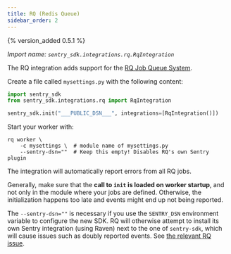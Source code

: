 ```yaml
---
title: RQ (Redis Queue)
sidebar_order: 2
---
```


{% version_added 0.5.1 %}

<!-- WIZARD -->
*Import name: `sentry_sdk.integrations.rq.RqIntegration`*

The RQ integration adds support for the [RQ Job Queue System](https://python-rq.org/).

Create a file called `mysettings.py` with the following content:

```python
import sentry_sdk
from sentry_sdk.integrations.rq import RqIntegration

sentry_sdk.init("___PUBLIC_DSN___", integrations=[RqIntegration()])
```

Start your worker with:

```shell
rq worker \
    -c mysettings \  # module name of mysettings.py
    --sentry-dsn=""  # Keep this empty! Disables RQ's own Sentry plugin
```

<!-- ENDWIZARD -->

The integration will automatically report errors from all RQ jobs.

Generally, make sure that the **call to `init` is loaded on worker startup**, and not only in the module where your jobs are defined. Otherwise, the initialization happens too late and events might end up not being reported.

The `--sentry-dsn=""` is necessary if you use the `SENTRY_DSN` environment variable to configure the new SDK. RQ will otherwise attempt to install its own Sentry integration (using Raven) next to the one of `sentry-sdk`, which will cause issues such as doubly reported events. See [the relevant RQ issue](https://github.com/rq/rq/issues/1003).
